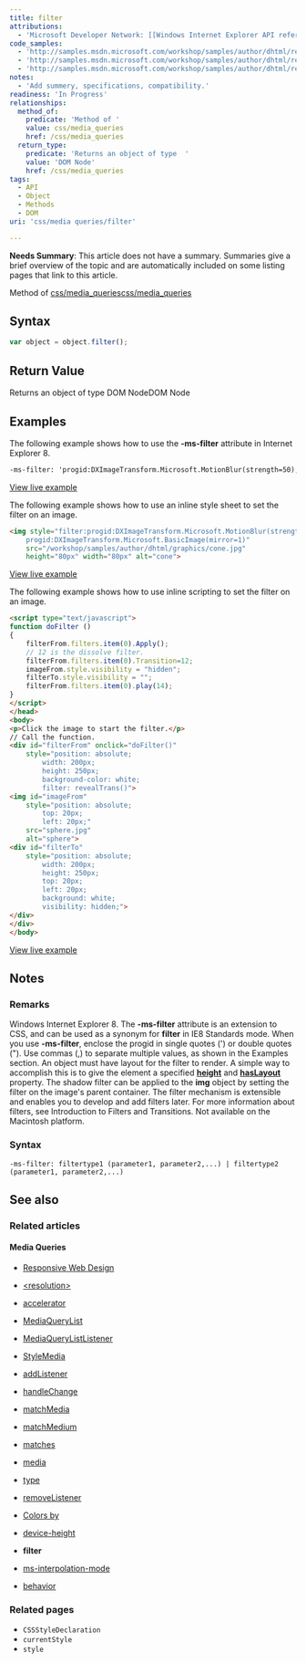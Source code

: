 ```yaml
---
title: filter
attributions:
  - 'Microsoft Developer Network: [[Windows Internet Explorer API reference](http://msdn.microsoft.com/en-us/library/ie/hh828809%28v=vs.85%29.aspx) Article]'
code_samples:
  - 'http://samples.msdn.microsoft.com/workshop/samples/author/dhtml/refs/filter_8.htm'
  - 'http://samples.msdn.microsoft.com/workshop/samples/author/dhtml/refs/filter_h.htm'
  - 'http://samples.msdn.microsoft.com/workshop/samples/author/dhtml/refs/filter_s.htm'
notes:
  - 'Add summery, specifications, compatibility.'
readiness: 'In Progress'
relationships:
  method_of:
    predicate: 'Method of '
    value: css/media_queries
    href: /css/media_queries
  return_type:
    predicate: 'Returns an object of type  '
    value: 'DOM Node'
    href: /css/media_queries
tags:
  - API
  - Object
  - Methods
  - DOM
uri: 'css/media queries/filter'

---
```

**Needs Summary**: This article does not have a summary. Summaries give a brief overview of the topic and are automatically included on some listing pages that link to this article.

Method of [css/media\_queries](/css/media_queries)[css/media\_queries](/css/media_queries)

## Syntax

``` js
var object = object.filter();
```

## Return Value

Returns an object of type DOM NodeDOM Node

## Examples

The following example shows how to use the **-ms-filter** attribute in Internet Explorer 8.

``` html
-ms-filter: 'progid:DXImageTransform.Microsoft.MotionBlur(strength=50), progid:DXImageTransform.Microsoft.BasicImage(mirror=1)';
```

[View live example](http://samples.msdn.microsoft.com/workshop/samples/author/dhtml/refs/filter_8.htm)

The following example shows how to use an inline style sheet to set the filter on an image.

``` html
<img style="filter:progid:DXImageTransform.Microsoft.MotionBlur(strength=50)
    progid:DXImageTransform.Microsoft.BasicImage(mirror=1)"
    src="/workshop/samples/author/dhtml/graphics/cone.jpg"
    height="80px" width="80px" alt="cone">
```

[View live example](http://samples.msdn.microsoft.com/workshop/samples/author/dhtml/refs/filter_h.htm)

The following example shows how to use inline scripting to set the filter on an image.

``` html
<script type="text/javascript">
function doFilter ()
{
    filterFrom.filters.item(0).Apply();
    // 12 is the dissolve filter.
    filterFrom.filters.item(0).Transition=12;
    imageFrom.style.visibility = "hidden";
    filterTo.style.visibility = "";
    filterFrom.filters.item(0).play(14);
}
</script>
</head>
<body>
<p>Click the image to start the filter.</p>
// Call the function.
<div id="filterFrom" onclick="doFilter()"
    style="position: absolute;
        width: 200px;
        height: 250px;
        background-color: white;
        filter: revealTrans()">
<img id="imageFrom"
    style="position: absolute;
        top: 20px;
        left: 20px;"
    src="sphere.jpg"
    alt="sphere">
<div id="filterTo"
    style="position: absolute;
        width: 200px;
        height: 250px;
        top: 20px;
        left: 20px;
        background: white;
        visibility: hidden;">
</div>
</div>
</body>
```

[View live example](http://samples.msdn.microsoft.com/workshop/samples/author/dhtml/refs/filter_s.htm)

## Notes

### Remarks

Windows Internet Explorer 8. The **-ms-filter** attribute is an extension to CSS, and can be used as a synonym for **filter** in IE8 Standards mode. When you use **-ms-filter**, enclose the progid in single quotes (') or double quotes ("). Use commas (,) to separate multiple values, as shown in the Examples section. An object must have layout for the filter to render. A simple way to accomplish this is to give the element a specified [**height**](/css/properties/height) and [**hasLayout**](/css/cssom/properties/hasLayout) property. The shadow filter can be applied to the **img** object by setting the filter on the image's parent container. The filter mechanism is extensible and enables you to develop and add filters later. For more information about filters, see Introduction to Filters and Transitions. Not available on the Macintosh platform.

### Syntax

`-ms-filter: filtertype1 (parameter1, parameter2,...) | filtertype2 (parameter1, parameter2,...)`

## See also

### Related articles

#### Media Queries

-   [Responsive Web Design](/concepts/mobile_web/responsive_design)

-   [\<resolution\>](/css/data_types/resolution)

-   [accelerator](/css/media_queries/accelerator)

-   [MediaQueryList](/css/media_queries/apis/MediaQueryList)

-   [MediaQueryListListener](/css/media_queries/apis/MediaQueryListListener)

-   [StyleMedia](/css/media_queries/apis/StyleMedia)

-   [addListener](/css/media_queries/apis/addListener)

-   [handleChange](/css/media_queries/apis/handleChange)

-   [matchMedia](/css/media_queries/apis/matchMedia)

-   [matchMedium](/css/media_queries/apis/matchMedium)

-   [matches](/css/media_queries/apis/matches)

-   [media](/css/media_queries/apis/media)

-   [type](/css/media_queries/apis/properties/type)

-   [removeListener](/css/media_queries/apis/removeListener)

-   [Colors by](/css/media_queries/colors_by)

-   [device-height](/css/media_queries/device-height)

-   **filter**

-   [ms-interpolation-mode](/css/media_queries/ms-interpolation-mode)

-   [behavior](/css/properties/behavior)

### Related pages

-   `CSSStyleDeclaration`
-   `currentStyle`
-   `style`

